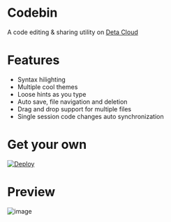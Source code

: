# Codebin
A code editing & sharing utility on [Deta Cloud](https://deta.sh/)
# Features
- Syntax hilighting
- Multiple cool themes
- Loose hints as you type
- Auto save, file navigation and deletion
- Drag and drop support for multiple files
- Single session code changes auto synchronization
# Get your own
[![Deploy](https://button.deta.dev/1/svg)](https://github.com/jnsougata/codebin)
# Preview
![image](https://user-images.githubusercontent.com/53375272/200767149-16d7180f-4ebc-4564-828a-601ff6b2f929.png)

